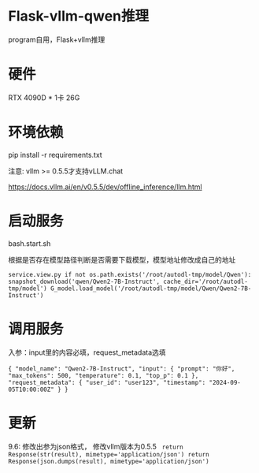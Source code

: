 # Flask-vllm-qwen推理
program自用，Flask+vllm推理

# 硬件
RTX 4090D * 1卡 26G

# 环境依赖
pip install -r requirements.txt

注意: vllm >= 0.5.5才支持vLLM.chat

https://docs.vllm.ai/en/v0.5.5/dev/offline_inference/llm.html

# 启动服务
bash.start.sh

根据是否存在模型路径判断是否需要下载模型，模型地址修改成自己的地址

`
service.view.py
if not os.path.exists('/root/autodl-tmp/model/Qwen'):
    snapshot_download('qwen/Qwen2-7B-Instruct', cache_dir='/root/autodl-tmp/model')
G_model.load_model('/root/autodl-tmp/model/Qwen/Qwen2-7B-Instruct')
`

# 调用服务

入参：input里的内容必填，request_metadata选填

`
{
    "model_name": "Qwen2-7B-Instruct",
    "input": {
        "prompt": "你好",
        "max_tokens": 500,
        "temperature": 0.1,
        "top_p": 0.1
    },
    "request_metadata": {
        "user_id": "user123",
        "timestamp": "2024-09-05T10:00:00Z"
    }
}
`

# 更新
9.6: 修改出参为json格式， 修改vllm版本为0.5.5
`
return Response(str(result), mimetype='application/json')
return Response(json.dumps(result), mimetype='application/json')`
